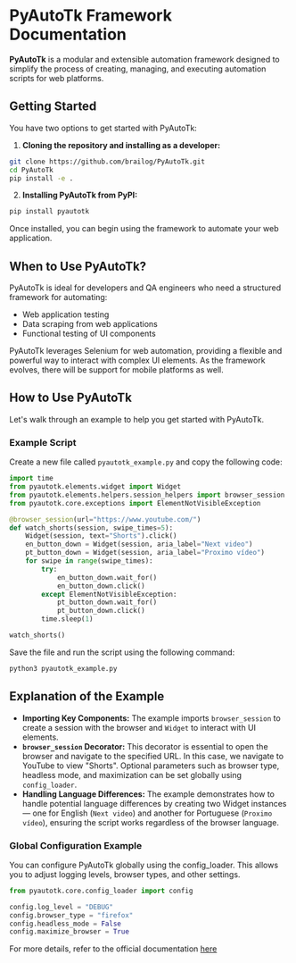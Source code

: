 # PyAutoTk Framework Documentation

**PyAutoTk** is a modular and extensible automation framework designed to simplify the process of creating, managing, and executing automation scripts for web platforms.

## Getting Started

You have two options to get started with PyAutoTk:

1. **Cloning the repository and installing as a developer:**

```bash
git clone https://github.com/brailog/PyAutoTk.git
cd PyAutoTk
pip install -e .
```
2. **Installing PyAutoTk from PyPI:**
```bash
pip install pyautotk
```

Once installed, you can begin using the framework to automate your web application.

## When to Use PyAutoTk?

PyAutoTk is ideal for developers and QA engineers who need a structured framework for automating:

- Web application testing
- Data scraping from web applications
- Functional testing of UI components

PyAutoTk leverages Selenium for web automation, providing a flexible and powerful way to interact with complex UI elements. As the framework evolves, there will be support for mobile platforms as well.

## How to Use PyAutoTk

Let's walk through an example to help you get started with PyAutoTk.
### Example Script

Create a new file called `pyautotk_example.py` and copy the following code:

```python
import time
from pyautotk.elements.widget import Widget
from pyautotk.elements.helpers.session_helpers import browser_session
from pyautotk.core.exceptions import ElementNotVisibleException

@browser_session(url="https://www.youtube.com/")
def watch_shorts(session, swipe_times=5):
    Widget(session, text="Shorts").click()
    en_button_down = Widget(session, aria_label="Next video")
    pt_button_down = Widget(session, aria_label="Proximo vídeo")
    for swipe in range(swipe_times):
        try:
            en_button_down.wait_for()
            en_button_down.click()
        except ElementNotVisibleException:
            pt_button_down.wait_for()
            pt_button_down.click()
        time.sleep(1)

watch_shorts()
```
Save the file and run the script using the following command:
```bash
python3 pyautotk_example.py
```

## Explanation of the Example

- **Importing Key Components:** The example imports `browser_session` to create a session with the browser and `Widget` to interact with UI elements.
- **`browser_session` Decorator:** This decorator is essential to open the browser and navigate to the specified URL. In this case, we navigate to YouTube to view "Shorts". Optional parameters such as browser type, headless mode, and maximization can be set globally using `config_loader`.
- **Handling Language Differences:** The example demonstrates how to handle potential language differences by creating two Widget instances — one for English (`Next video`) and another for Portuguese (`Proximo vídeo`), ensuring the script works regardless of the browser language.


### Global Configuration Example

You can configure PyAutoTk globally using the config_loader. This allows you to adjust logging levels, browser types, and other settings.
```python
from pyautotk.core.config_loader import config

config.log_level = "DEBUG"
config.browser_type = "firefox"
config.headless_mode = False
config.maximize_browser = True
```
For more details, refer to the official documentation [here](https://pyautotk.readthedocs.io/en/latest/)
